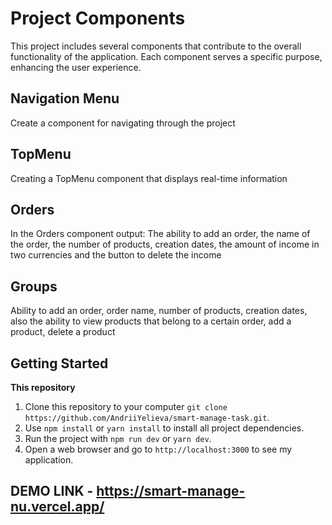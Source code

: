 # Project Components

This project includes several components that contribute to the overall functionality of the application. Each component serves a specific purpose, enhancing the user experience.

## Navigation Menu
Create a component for navigating through the project

## TopMenu
Creating a TopMenu component that displays real-time information

## Orders
In the Orders component output: The ability to add an order, the name of the order, the number of products, creation dates, the amount of income in two currencies and the button to delete the income

## Groups
 Ability to add an order, order name, number of products, creation dates, also the ability to view products that belong to a certain order, add a product, delete a product

## Getting Started

**This repository**

1. Clone this repository to your computer `git clone https://github.com/AndriiYelieva/smart-manage-task.git`.
2. Use `npm install` or `yarn install` to install all project dependencies.
3. Run the project with `npm run dev` or `yarn dev`.
4. Open a web browser and go to `http://localhost:3000` to see my application.

## DEMO LINK - https://smart-manage-nu.vercel.app/
